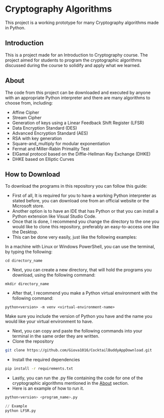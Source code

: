 # Cryptography Algorithms

This project is a working prototype for many Cryptography algorithms made in Python.

## Introduction

This is a project made for an Introduction to Cryptography course.
The project aimed for students to program the cryptographic algorithms discussed during the course to solidify and apply what we learned.

## About

The code from this project can be downloaded and executed by anyone with an appropriate Python interpreter and there are many algorithms to choose from, including:
- Affine Cipher
- Stream Cipher
- Generation of keys using a Linear Feedback Shift Register (LFSR)
- Data Encryption Standard (DES)
- Advanced Encryption Standard (AES)
- RSA with key generation
- Square-and_multiply for modular exponentiation
- Fermat and Miller-Rabin Primality Test
- ElGamal protocol based on the Diffie-Hellman Key Exchange (DHKE)
- DHKE based on Elliptic Curves

## How to Download

To download the programs in this repository you can follow this guide:
- First of all, It is required for you to have a working Python interpreter as stated before, you can download one from an official website or the Microsoft store.
- Another option is to have an IDE that has Python or that you can install a Python extension like Visual Studio Code.
- Once that is done, I recommend you change the directory to the one you would like to clone this repository, preferably an easy-to-access one like the Desktop.
- This can be done very easily, just like the following examples:

In a machine with Linux or Windows PowerShell, you can use the terminal, by typing the following: 

```
cd directory_name
```
- Next, you can create a new directory, that will hold the programs you download, using the following command:

```
mkdir directory_name
```
- After that, I recommend you make a Python virtual environment with the following command:

```
python<version> -m venv <virtual-environment-name>
```
Make sure you include the version of Python you have and the name you would like your virtual environment to have.

- Next, you can copy and paste the following commands into your terminal in the same order they are written.
- Clone the repository

```bash
git clone https://github.com/Giova1016/CocktailBuddyAppDownload.git
```
- Install the required dependencies

```bash
pip install -r requirements.txt
```
- Lastly, you can run the .py file containing the code for one of the cryptographic algorithms mentioned in the [About](#about) section.
- Here is an example of how to run it.
```python
python<version> <program_name>.py

// Example
python LFSR.py
```
